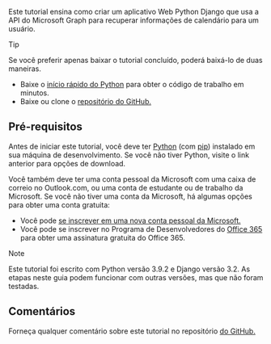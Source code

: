 <!-- markdownlint-disable MD002 MD041 -->

Este tutorial ensina como criar um aplicativo Web Python Django que usa a API do Microsoft Graph para recuperar informações de calendário para um usuário.

> [!TIP]
> Se você preferir apenas baixar o tutorial concluído, poderá baixá-lo de duas maneiras.
>
> - Baixe o [início rápido do Python](https://developer.microsoft.com/graph/quick-start?platform=option-Python) para obter o código de trabalho em minutos.
> - Baixe ou clone o [repositório do GitHub.](https://github.com/microsoftgraph/msgraph-training-pythondjangoapp)

## <a name="prerequisites"></a>Pré-requisitos

Antes de iniciar este tutorial, você deve ter [Python](https://www.python.org/) (com [pip](https://pypi.org/project/pip/)) instalado em sua máquina de desenvolvimento. Se você não tiver Python, visite o link anterior para opções de download.

Você também deve ter uma conta pessoal da Microsoft com uma caixa de correio no Outlook.com, ou uma conta de estudante ou de trabalho da Microsoft. Se você não tiver uma conta da Microsoft, há algumas opções para obter uma conta gratuita:

- Você pode [se inscrever em uma nova conta pessoal da Microsoft.](https://signup.live.com/signup?wa=wsignin1.0&rpsnv=12&ct=1454618383&rver=6.4.6456.0&wp=MBI_SSL_SHARED&wreply=https://mail.live.com/default.aspx&id=64855&cbcxt=mai&bk=1454618383&uiflavor=web&uaid=b213a65b4fdc484382b6622b3ecaa547&mkt=E-US&lc=1033&lic=1)
- Você pode se inscrever no Programa de Desenvolvedores do [Office 365](https://developer.microsoft.com/office/dev-program) para obter uma assinatura gratuita do Office 365.

> [!NOTE]
> Este tutorial foi escrito com Python versão 3.9.2 e Django versão 3.2. As etapas neste guia podem funcionar com outras versões, mas que não foram testadas.

## <a name="feedback"></a>Comentários

Forneça qualquer comentário sobre este tutorial no repositório [do GitHub.](https://github.com/microsoftgraph/msgraph-training-pythondjangoapp)
